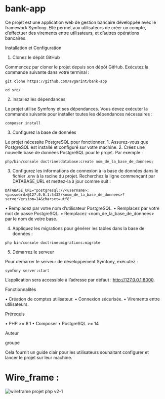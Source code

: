 # bank-app

Ce projet est une application web de gestion bancaire développée avec le framework Symfony. Elle permet aux utilisateurs de créer un compte, d’effectuer des virements entre utilisateurs, et d’autres opérations bancaires.

Installation et Configuration

1. Clonez le dépôt GitHub

Commencez par cloner le projet depuis son dépôt GitHub. Exécutez la commande suivante dans votre terminal :
```
git clone https://github.com/avgarint/bank-app
```
```
cd src/
```
2. Installez les dépendances

Le projet utilise Symfony et ses dépendances. Vous devez exécuter la commande suivante pour installer toutes les dépendances nécessaires :
```
composer install
```
3. Configurez la base de données

Le projet nécessite PostgreSQL pour fonctionner.
	1.	Assurez-vous que PostgreSQL est installé et configuré sur votre machine.
	2.	Créez une nouvelle base de données PostgreSQL pour le projet. Par exemple :
```
php/bin/console doctrine:database:create nom_de_la_base_de_donnees;
```	
3.	Configurez les informations de connexion à la base de données dans le fichier .env à la racine du projet. Recherchez la ligne commençant par DATABASE_URL et mettez-la à jour comme suit :
```
DATABASE_URL="postgresql://<username>:<password>@127.0.0.1:5432/<nom_de_la_base_de_donnees>?serverVersion=14&charset=utf8"
```
•	Remplacez <username> par votre nom d’utilisateur PostgreSQL.
•	Remplacez <password> par votre mot de passe PostgreSQL.
•	Remplacez <nom_de_la_base_de_donnees> par le nom de votre base.
	
4.	Appliquez les migrations pour générer les tables dans la base de données :
```
php bin/console doctrine:migrations:migrate
```
5. Démarrez le serveur

Pour démarrer le serveur de développement Symfony, exécutez :
```
symfony server:start
```
L’application sera accessible à l’adresse par défaut : http://127.0.0.1:8000.

Fonctionnalités

•	Création de comptes utilisateur.
•	Connexion sécurisée.
•	Virements entre utilisateurs.

Prérequis

•	PHP >= 8.1
•	Composer
•	PostgreSQL >= 14

Auteur

groupe 

Cela fournit un guide clair pour les utilisateurs souhaitant configurer et lancer le projet sur leur machine.
# Wire_frame :

![wireframe projet php v2-1](https://github.com/user-attachments/assets/1915628c-493e-4182-a56b-121204ab9d71)
